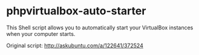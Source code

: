 # phpvirtualbox-auto-starter
This Shell script allows you to automatically start your VirtualBox instances when your computer starts.

Original script: http://askubuntu.com/a/122641/372524
